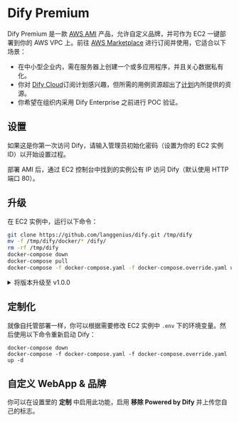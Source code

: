 # Dify Premium

Dify Premium 是一款 [AWS AMI](https://docs.aws.amazon.com/zh_cn/AWSEC2/latest/UserGuide/ec2-instances-and-amis.html) 产品，允许自定义品牌，并可作为 EC2 一键部署到你的 AWS VPC 上。前往 [AWS Marketplace](https://aws.amazon.com/marketplace/pp/prodview-t22mebxzwjhu6) 进行订阅并使用，它适合以下场景：

* 在中小型企业内，需在服务器上创建一个或多应用程序，并且关心数据私有化。
* 你对 [Dify Cloud](https://docs.dify.ai/v/zh-hans/getting-started/cloud)订阅计划感兴趣，但所需的用例资源超出了[计划](https://dify.ai/pricing)内所提供的资源。
* 你希望在组织内采用 Dify Enterprise 之前进行 POC 验证。

## 设置

如果这是你第一次访问 Dify，请输入管理员初始化密码（设置为你的 EC2 实例 ID）以开始设置过程。

部署 AMI 后，通过 EC2 控制台中找到的实例公有 IP 访问 Dify（默认使用 HTTP 端口 80）。

## 升级

在 EC2 实例中，运行以下命令：

```bash
git clone https://github.com/langgenius/dify.git /tmp/dify
mv -f /tmp/dify/docker/* /dify/
rm -rf /tmp/dify
docker-compose down
docker-compose pull
docker-compose -f docker-compose.yaml -f docker-compose.override.yaml up -d
```

<details>

<summary>将版本升级至 v1.0.0</summary>

> 版本 v1.0.0 包含插件功能，详细介绍请参考[此处](https://github.com/langgenius/dify/releases/tag/1.0.0)。

升级分为以下步骤：

1. 备份数据
2. 插件迁移
3. 主项目升级

#### 1. 备份数据

1.1 运行 `cd` 命令至你的 Dify 项目路径，新建备份分支。

1.2 运行以下命令，备份你的 docker-compose YAML 文件（可选）。

```bash
cd docker
cp docker-compose.yaml docker-compose.yaml.$(date +%s).bak
```

1.3 运行命令停止服务，在 Docker 目录中执行备份数据命令。

```bash
docker compose down
tar -cvf volumes-$(date +%s).tgz volumes
```

#### 2. 升级版本

`v1.0.0` 支持通过 Docker Compose 部署。运行 `cd` 命令至你的 Dify 项目路径，运行以下命令升级 Dify 版本：

```bash
git checkout 1.0.0 # 切换至 1.0.0 分支
cd docker
docker compose -f docker-compose.yaml up -d
```

#### 3. 工具迁移为插件

该步骤的目的：将此前社区版本所使用的工具及模型供应商，自动进行数据迁移并安装至新版本的插件环境中。

1. 运行 docker ps 命令，查看 docker-api 容器 id 号。

示例：

```bash
docker ps
CONTAINER ID   IMAGE                                       COMMAND                  CREATED       STATUS                 PORTS                                                                                                                             NAMES
417241cd****   nginx:latest                                "sh -c 'cp /docker-e…"   3 hours ago   Up 3 hours             0.0.0.0:80->80/tcp, :::80->80/tcp, 0.0.0.0:443->443/tcp, :::443->443/tcp                                                          docker-nginx-1
a3cb19c2****   langgenius/dify-api:1.0.0                   "/bin/bash /entrypoi…"   3 hours ago   Up 3 hours             5001/tcp                                                                                                                          docker-api-1
```

运行命令 `docker exec -it a3cb19c2**** bash` 进入容器终端，在容器内运行：

```bash
poetry run flask extract-plugins --workers=20
```

> 如果提示报错，建议参考前置准备，先在服务器内安装 `poetry` 环境；运行命令后，若终端出现待输入项，点击 **“回车”** 跳过输入。

此命令将提取当前环境中使用的所有模型和工具。workers 参数将决定提取过程中的所使用的并行进程数，可根据需要进行调整。命令运行完成后将生成 `plugins.jsonl` 文件保存结果，该文件包含了当前 Dify 实例中所有工作区的插件信息。

确保你的网络正常访问公网，并支持访问：`https://marketplace.dify.ai`。在 `docker-api-1` 容器内继续运行以下命令：

```bash
poetry run flask install-plugins --workers=2
```

此命令将下载并安装所有必要的插件到最新的社区版本中。当终端出现 `Install plugins completed.` 标识时，迁移完成。

</details>

## 定制化

就像自托管部署一样，你可以根据需要修改 EC2 实例中 `.env` 下的环境变量。然后使用以下命令重新启动 Dify：

```
docker-compose down
docker-compose -f docker-compose.yaml -f docker-compose.override.yaml up -d
```

## 自定义 WebApp & 品牌

你可以在设置里的 **定制** 中启用此功能，启用 **移除 Powered by Dify** 并上传您自己的标志。
